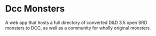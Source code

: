 # Dcc Monsters
A web app that hosts a full directory of converted D&D 3.5 open SRD monsters to DCC, as well as a community for wholly original monsters.

